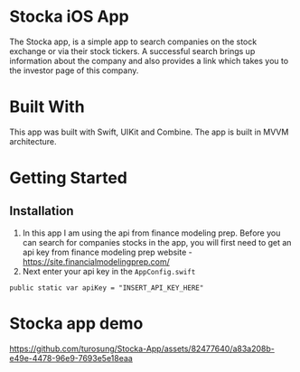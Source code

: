 # Stocka iOS App
The Stocka app, is a simple app to search companies on the stock exchange or via their stock tickers. A successful search brings up information about the company and also provides a link which takes you to the investor page of this company.

# Built With
This app was built with Swift, UIKit and Combine. The app is built in MVVM architecture.

# Getting Started
## Installation
1. In this app I am using the api from finance modeling prep. Before you can search for companies stocks in the app, you will first need to get an api key from finance modeling prep website - https://site.financialmodelingprep.com/
3. Next enter your api key in the `AppConfig.swift`
```
public static var apiKey = "INSERT_API_KEY_HERE"
```

# Stocka app demo

https://github.com/turosung/Stocka-App/assets/82477640/a83a208b-e49e-4478-96e9-7693e5e18eaa



